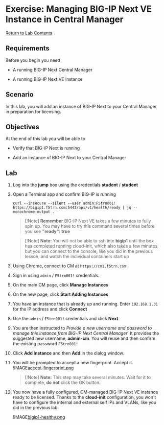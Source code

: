 # Exercise: Managing BIG-IP Next VE Instance in Central Manager

[Return to Lab Contents](#lab-contents)

## Requirements

Before you begin you need

- A running BIG-IP Next Central Manager

- A running BIG-IP Next VE Instance

## Scenario

In this lab, you will add an instance of BIG-IP Next to your Central Manager in preparation for licensing. 

## Objectives

At the end of this lab you will be able to

- Verify that BIG-IP Next is running

- Add an instance of BIG-IP Next to your Central Manager

## Lab 

1. Log into the **jump** box using the credentials **student** / **student**

1. Open a Terminal app and confirm BIG-IP is running

    `curl --insecure --silent --user admin:F5trn001! https://bigip1.f5trn.com:5443/api/v1/health/ready | jq --monochrome-output .`

    >[!Note] **Remember** BIG-IP Next VE takes a few minutes to fully spin up.  You may have to try this command several times before you see **"ready": true**

    >[!Note] **Note:** You will not be able to ssh into **bigip1** until the box has completed running cloud-init, which also takes a few minutes, but you can connect to the console, like you did in the previous lesson, and watch the individual containers start up

1. Using Chrome, connect to CM at `https://cm1.f5trn.com`

1. Sign in using `admin` / `F5trn001!` credentials.

1. On the main CM page, click **Manage Instances** 

1. On the new page, click **Start Adding Instances**

1. You have an instance that is already up and running.  Enter `192.168.1.31` for the IP address and click **Connect**

1. Use the `admin` / `F5trn001!` credentials and click **Next**

1. You are then instructed to *Provide a new username and password to manage this instance from BIG-IP Next Central Manager*.  It provides the suggested new username, **admin-cm**. You will reuse and then confirm the existing password `F5trn001!`

1. Click **Add Instance** and then **Add** in the dialog window.

1. You will be prompted to accept a new fingerprint. Accept it. 
    !IMAGE[accept-fingerprint.png](https://raw.githubusercontent.com/learnf5/BIP200-LABS/main/images/accept-fingerprint.png)

    >[!Note] **Note:** This step may take several minutes.  Wait for it to complete, **do not** click the OK button.

1. You now have a fully configured, CM-managed BIG-IP Next VE instance ready to be licensed.  Thanks to the **cloud-init** configuration, you won't have to configure the internal and external self IPs and VLANs, like you did in the previous lab.

    !IMAGE[bigip1-healthy.png](https://raw.githubusercontent.com/learnf5/BIP200-LABS/main/images/bigip1-healty.png)
